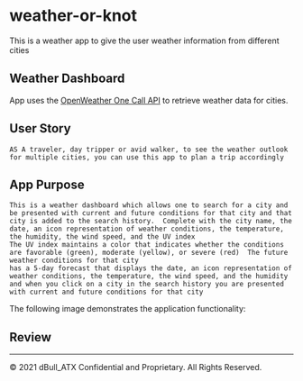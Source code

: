 # weather-or-knot
This is a weather app to give the user weather information from different cities

## Weather Dashboard

App uses the [OpenWeather One Call API](https://openweathermap.org/api/one-call-api) to retrieve weather data for cities. 
## User Story

```
AS A traveler, day tripper or avid walker, to see the weather outlook for multiple cities, you can use this app to plan a trip accordingly
```

## App Purpose

```
This is a weather dashboard which allows one to search for a city and be presented with current and future conditions for that city and that city is added to the search history.  Complete with the city name, the date, an icon representation of weather conditions, the temperature, the humidity, the wind speed, and the UV index
The UV index maintains a color that indicates whether the conditions are favorable (green), moderate (yellow), or severe (red)  The future weather conditions for that city
has a 5-day forecast that displays the date, an icon representation of weather conditions, the temperature, the wind speed, and the humidity and when you click on a city in the search history you are presented with current and future conditions for that city
```

The following image demonstrates the application functionality:



## Review



- - -
© 2021 dBull_ATX Confidential and Proprietary. All Rights Reserved.
